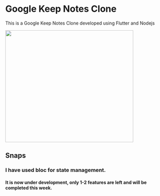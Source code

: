 # Google Keep Notes Clone
This is a Google Keep Notes Clone developed using Flutter and Nodejs

<image src="https://github.com/Priyanshu078/google_keep_notes_clone/assets/66347715/5281fdb4-a909-46b6-a12a-f8af3c840e30"  width="400" height="350" >

## Snaps

### I have used bloc for state management.

#### It is now under development, only 1-2 features are left and will be completed this week.
